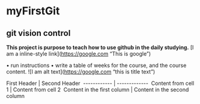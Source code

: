 # myFirstGit
## git vision control
**This project is purpose to teach how to use github in the daily studying.**
[I am a inline-style link](https://google.com “This is google”)

• run instructions
• write a table of weeks for the course, and the course content.
![I am alt text](https://google.com “this is title text”)

First Header | Second Header 
------------ | ------------- 
Content from cell 1 | Content from cell 2 
Content in the first column | Content in the second column 
